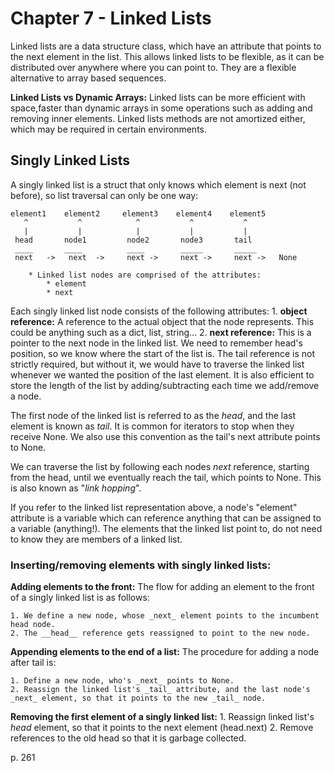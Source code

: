 # Chapter 7 - Linked Lists
Linked lists are a data structure class, which have an attribute that points to the next element in the list. This allows linked lists to be flexible, as it can be distributed over anywhere where you can point to.
They are a flexible alternative to array based sequences.

**Linked Lists vs Dynamic Arrays:**
Linked lists can be more efficient with space,faster than dynamic arrays in some operations such as adding and removing inner elements.
Linked lists methods are not amortized either, which may be required in certain environments.

## Singly Linked Lists
A singly linked list is a struct that only knows which element is next (not before), so list traversal can only be one way:

    element1    element2     element3    element4    element5
       ^           ^            ^           ^           ^
       |           |            |           |           |
     head       node1         node2       node3       tail
     ____       ____          ____        _____       _____  
     next   ->   next  ->     next ->     next ->     next ->   None
     
        * Linked list nodes are comprised of the attributes:
            * element
            * next
    

Each singly linked list node consists of the following attributes:
    1. **object reference:**
    A reference to the actual object that the node represents. This could be anything such as a dict, list, string...
    2. **next reference:**
    This is a pointer to the next node in the linked list.
We need to remember head's position, so we know where the start of the list is. The tail reference is not strictly required, but without it, we would have to traverse the linked list whenever we wanted the position of the last element. It is also efficient to store the length of the list by adding/subtracting each time we add/remove a node.

The first node of the linked list is referred to as the _head_, and the last element is known as _tail_.
It is common for iterators to stop when they receive None. We also use this convention as the tail's next attribute points to None.

We can traverse the list by following each nodes _next_ reference, starting from the head, until we eventually reach the tail, which points to None. This is also known as "_link hopping_".

If you refer to the linked list representation above, a node's "element" attribute is a variable which can reference anything that can be assigned to a variable (anything!). The elements that the linked list point to, do not need to know they are members of a linked list.

### Inserting/removing elements with singly linked lists:
__Adding elements to the front:__
The flow for adding an element to the front of a singly linked list is as follows:

    1. We define a new node, whose _next_ element points to the incumbent head node.
    2. The __head__ reference gets reassigned to point to the new node.

__Appending elements to the end of a list:__
The procedure for adding a node after tail is:

    1. Define a new node, who's _next_ points to None.
    2. Reassign the linked list's _tail_ attribute, and the last node's _next_ element, so that it points to the new _tail_ node.

__Removing the first element of a singly linked list:__
    1. Reassign linked list's _head_ element, so that it points to the next element (head.next)
    2. Remove references to the old head so that it is garbage collected.

p. 261
